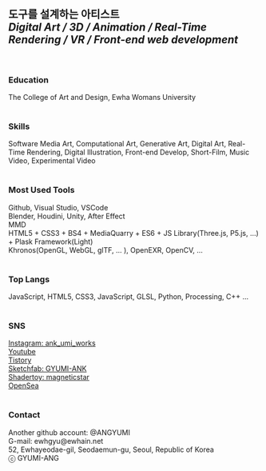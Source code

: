 <h2>도구를 설계하는 아티스트<br>
  <i>Digital Art / 3D / Animation / Real-Time Rendering / VR / Front-end web development</i></h2>
<br>
<h3>Education</h3>
The College of Art and Design, Ewha Womans University<br>
<br>
<h3>Skills</h3>
Software Media Art, Computational Art, Generative Art, Digital Art, Real-Time Rendering, Digital Illustration, Front-end Develop, Short-Film, Music Video, Experimental Video<br>
<br>
<h3>Most Used Tools</h3>
Github, Visual Studio, VSCode<br>
Blender, Houdini, Unity, After Effect<br>
MMD<br>
HTML5 + CSS3 + BS4 + MediaQuarry + ES6 + JS Library(Three.js, P5.js, ...) +  Plask Framework(Light)<br>
Khronos(OpenGL, WebGL, glTF, ... ), OpenEXR, OpenCV, ... <br>
<br>
<h3>Top Langs</h3>
JavaScript, HTML5, CSS3, JavaScript, GLSL, Python, Processing, C++ ...<br>
<br>
<h3>SNS</h3>
<a href = "https://www.instagram.com/ank_umi_works/">Instagram: ank_umi_works</a><br>
<a href = "https://www.youtube.com/channel/UChXviYpoyVkufs_QGrhMaZQ">Youtube</a><br>
<a href = "https://3darvr.tistory.com/">Tistory</a><br>
<a href = "https://sketchfab.com/GYUMI-ANK/models">Sketchfab: GYUMI-ANK</a><br>
<a href = "https://www.shadertoy.com/profile?show=shaders">Shadertoy: magneticstar</a><br>
<a href = "https://opensea.io/?ref=0x93602bfb0cf759a9a19e6efec14ade1c659ae4db&locale=ko">OpenSea</a><br>
<br>
<h3>Contact</h3>
Another github account: @ANGYUMI<br>
G-mail: ewhgyu@ewhain.net<br>
52, Ewhayeodae-gil, Seodaemun-gu, Seoul, Republic of Korea<br>
ⓒ GYUMI-ANG<br>
<br>

